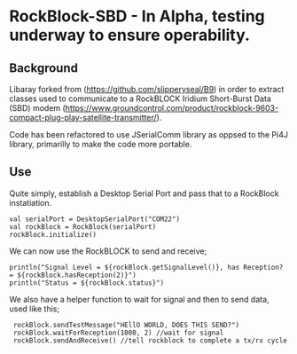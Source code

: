 # RockBlock-SBD - In Alpha, testing underway to ensure operability.
## Background

Libaray forked from (https://github.com/slipperyseal/B9) in order to extract classes used to communicate to a RockBLOCK Iridium Short-Burst Data (SBD) modem (https://www.groundcontrol.com/product/rockblock-9603-compact-plug-play-satellite-transmitter/). 

Code has been refactored to use JSerialComm library as oppsed to the Pi4J library, primarilly to make the code more portable. 

## Use

Quite simply, establish a Desktop Serial Port and pass that to a RockBlock instatiation.

```
val serialPort = DesktopSerialPort("COM22")
val rockBlock = RockBlock(serialPort)
rockBlock.initialize()

```

We can now use the RockBLOCK to send and receive;

```
println("Signal Level = ${rockBlock.getSignalLevel()}, has Reception? = ${rockBlock.hasReception(2)}")
println("Status = ${rockBlock.status}")

```

We also have a helper function to wait for signal and then to send data, used like this;

```
 rockBlock.sendTestMessage("HEllO WORLD, DOES THIS SEND?")
 rockBlock.waitForReception(1000, 2) //wait for signal
 rockBlock.sendAndReceive() //tell rockblock to complete a tx/rx cycle

```
